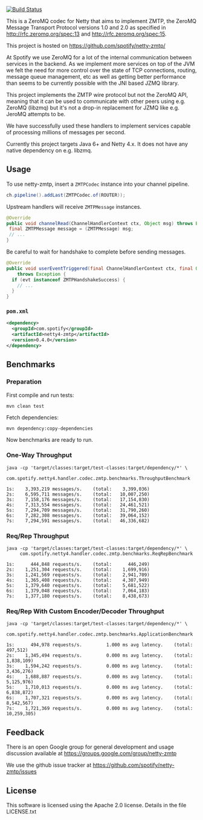 [![Build Status](https://travis-ci.org/spotify/netty-zmtp.png?branch=master)](https://travis-ci.org/spotify/netty-zmtp)

This is a ZeroMQ codec for Netty that aims to implement ZMTP, the ZeroMQ
Message Transport Protocol versions 1.0 and 2.0 as specified in
http://rfc.zeromq.org/spec:13 and http://rfc.zeromq.org/spec:15.

This project is hosted on https://github.com/spotify/netty-zmtp/

At Spotify we use ZeroMQ for a lot of the internal communication between
services in the backend. As we implement more services on top of the JVM we
felt the need for more control over the state of TCP connections, routing,
message queue management, etc as well as getting better performance than seems
to be currently possible with the JNI based JZMQ library.

This project implements the ZMTP wire protocol but not the ZeroMQ API, meaning
that it can be used to communicate with other peers using e.g. ZeroMQ (libzmq)
but it's not a drop-in replacement for JZMQ like e.g. JeroMQ attempts to be.

We have successfully used these handlers to implement services capable of
processing millions of messages per second.

Currently this project targets Java 6+ and Netty 4.x. It does not have any
native dependency on e.g. libzmq.

## Usage

To use netty-zmtp, insert a `ZMTPCodec` instance into your channel pipeline.

```java
ch.pipeline().addLast(ZMTPCodec.of(ROUTER));
```

Upstream handlers will receive `ZMTPMessage` instances.

```java
@Override
public void channelRead(ChannelHandlerContext ctx, Object msg) throws Exception {
 final ZMTPMessage message = (ZMTPMessage) msg;
 // ...
}
```

Be careful to wait for handshake to complete before sending messages.

```java
@Override
public void userEventTriggered(final ChannelHandlerContext ctx, final Object evt)
    throws Exception {
  if (evt instanceof ZMTPHandshakeSuccess) {
    // ...
  }
}
```

### `pom.xml`

```xml
<dependency>
  <groupId>com.spotify</groupId>
  <artifactId>netty4-zmtp</artifactId>
  <version>0.4.0</version>
</dependency>
```

## Benchmarks

### Preparation

First compile and run tests:

```
mvn clean test
```

Fetch dependencies:

```
mvn dependency:copy-dependencies
```

Now benchmarks are ready to run.

### One-Way Throughput

```
java -cp 'target/classes:target/test-classes:target/dependency/*' \
     com.spotify.netty4.handler.codec.zmtp.benchmarks.ThroughputBenchmark
```

```
1s:    3,393,219 messages/s.    (total:    3,399,036)
2s:    6,595,711 messages/s.    (total:   10,007,250)
3s:    7,158,176 messages/s.    (total:   17,154,830)
4s:    7,313,554 messages/s.    (total:   24,461,521)
5s:    7,294,709 messages/s.    (total:   31,790,260)
6s:    7,282,308 messages/s.    (total:   39,064,152)
7s:    7,294,591 messages/s.    (total:   46,336,682)
```


### Req/Rep Throughput


```
java -cp 'target/classes:target/test-classes:target/dependency/*' \
     com.spotify.netty4.handler.codec.zmtp.benchmarks.ReqRepBenchmark
```

```
1s:      444,848 requests/s.    (total:      446,249)
2s:    1,251,304 requests/s.    (total:    1,699,916)
3s:    1,241,569 requests/s.    (total:    2,941,709)
4s:    1,365,408 requests/s.    (total:    4,307,949)
5s:    1,379,640 requests/s.    (total:    5,681,522)
6s:    1,379,048 requests/s.    (total:    7,064,183)
7s:    1,377,180 requests/s.    (total:    8,438,673)
```

### Req/Rep With Custom Encoder/Decoder Throughput

```
java -cp 'target/classes:target/test-classes:target/dependency/*' \
     com.spotify.netty4.handler.codec.zmtp.benchmarks.ApplicationBenchmark
```

```
1s:      494,978 requests/s.         1.000 ms avg latency.    (total:      497,512)
2s:    1,345,494 requests/s.         0.000 ms avg latency.    (total:    1,838,109)
3s:    1,594,242 requests/s.         0.000 ms avg latency.    (total:    3,436,276)
4s:    1,688,887 requests/s.         0.000 ms avg latency.    (total:    5,125,976)
5s:    1,710,013 requests/s.         0.000 ms avg latency.    (total:    6,838,872)
6s:    1,707,321 requests/s.         0.000 ms avg latency.    (total:    8,542,567)
7s:    1,721,369 requests/s.         0.000 ms avg latency.    (total:   10,259,305)
```

## Feedback

There is an open Google group for general development and usage discussion
available at https://groups.google.com/group/netty-zmtp

We use the github issue tracker at https://github.com/spotify/netty-zmtp/issues

## License

This software is licensed using the Apache 2.0 license. Details in the file
LICENSE.txt
